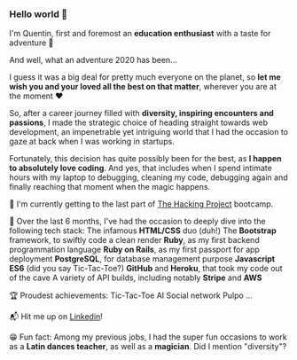 ### Hello world 👋

<!--
**kentsbrockman/kentsbrockman** is a ✨ _special_ ✨ repository because its `README.md` (this file) appears on your GitHub profile. -->

I'm Quentin, first and foremost an **education enthusiast** with a taste for adventure 🚀

And well, what an adventure 2020 has been...

I guess it was a big deal for pretty much everyone on the planet, so **let me wish you and your loved all the best on that matter**, wherever you are at the moment ❤️

So, after a career journey filled with **diversity, inspiring encounters and passions**, I made the strategic choice of heading straight towards web development, an impenetrable yet intriguing world that I had the occasion to gaze at back when I was working in startups.

Fortunately, this decision has quite possibly been for the best, as **I happen to absolutely love coding**. And yes, that includes when I spend intimate hours with my laptop to debugging, cleaning my code, debugging again and finally reaching that moment when the magic happens.

🎒  I'm currently getting to the last part of [The Hacking Project](https://www.thehackingproject.org/) bootcamp.

🤖  Over the last 6 months, I've had the occasion to deeply dive into the following tech stack:
The infamous **HTML/CSS** duo (duh!)
The **Bootstrap** framework, to swiftly code a clean render
**Ruby**, as my first backend programmation language
**Ruby on Rails**, as my first passport for app deployment
**PostgreSQL**, for database management purpose
**Javascript ES6** (did you say Tic-Tac-Toe?)
**GitHub** and **Heroku**, that took my code out of the cave
A variety of API builds, including notably **Stripe** and **AWS**

🏆  Proudest achievements:
Tic-Tac-Toe AI
Social network
Pulpo
...

📬  Hit me up on [Linkedin](https://www.linkedin.com/in/quentin-plaud-5416b814b/)!

😁  Fun fact: Among my previous jobs, I had the super fun occasions to work as a **Latin dances teacher**, as well as a **magician**. Did I mention "diversity"?

